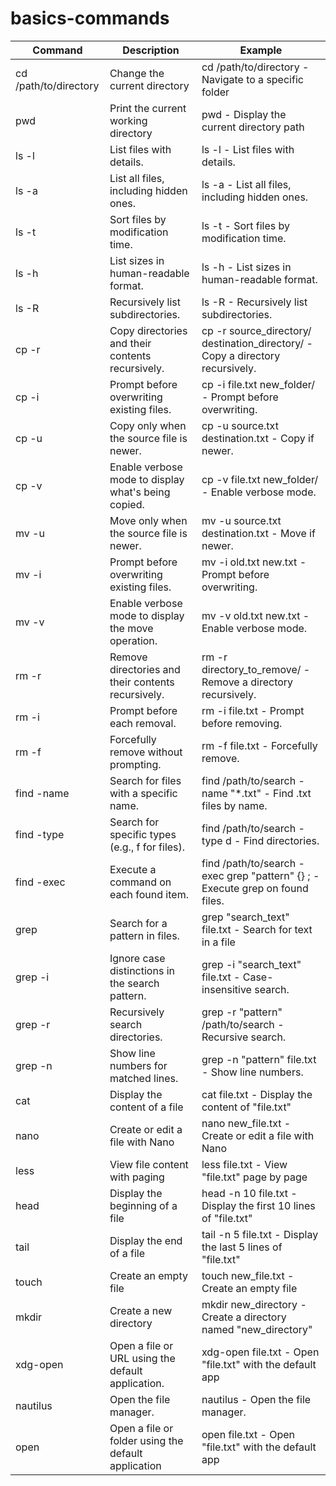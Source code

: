 # basics-commands
| Command | Description | Example |
| --- | --- | --- |
| cd /path/to/directory | Change the current directory | cd /path/to/directory - Navigate to a specific folder |
| pwd | Print the current working directory | pwd - Display the current directory path |
| ls -l | List files with details. | ls -l - List files with details. |
| ls -a | List all files, including hidden ones. | ls -a - List all files, including hidden ones. |
| ls -t | Sort files by modification time. | ls -t - Sort files by modification time. |
| ls -h | List sizes in human-readable format. | ls -h - List sizes in human-readable format. |
| ls -R | Recursively list subdirectories. | ls -R - Recursively list subdirectories. |
| cp -r | Copy directories and their contents recursively. | cp -r source_directory/ destination_directory/ - Copy a directory recursively. |
| cp -i | Prompt before overwriting existing files. | cp -i file.txt new_folder/ - Prompt before overwriting. |
| cp -u | Copy only when the source file is newer. | cp -u source.txt destination.txt - Copy if newer. |
| cp -v | Enable verbose mode to display what's being copied. | cp -v file.txt new_folder/ - Enable verbose mode. |
| mv -u | Move only when the source file is newer. | mv -u source.txt destination.txt - Move if newer. |
| mv -i | Prompt before overwriting existing files. | mv -i old.txt new.txt - Prompt before overwriting. |
| mv -v | Enable verbose mode to display the move operation. | mv -v old.txt new.txt - Enable verbose mode. |
| rm -r | Remove directories and their contents recursively. | rm -r directory_to_remove/ - Remove a directory recursively. |
| rm -i | Prompt before each removal. | rm -i file.txt - Prompt before removing. |
| rm -f | Forcefully remove without prompting. | rm -f file.txt - Forcefully remove. |
| find -name | Search for files with a specific name. | find /path/to/search -name "*.txt" - Find .txt files by name. |
| find -type | Search for specific types (e.g., f for files). | find /path/to/search -type d - Find directories. |
| find -exec | Execute a command on each found item. | find /path/to/search -exec grep "pattern" {} \; - Execute grep on found files. |
| grep | Search for a pattern in files. | grep "search_text" file.txt - Search for text in a file |
| grep -i | Ignore case distinctions in the search pattern. | grep -i "search_text" file.txt - Case-insensitive search. |
| grep -r | Recursively search directories. | grep -r "pattern" /path/to/search - Recursive search. |
| grep -n | Show line numbers for matched lines. | grep -n "pattern" file.txt - Show line numbers. |
| cat | Display the content of a file | cat file.txt - Display the content of "file.txt" |
| nano | Create or edit a file with Nano | nano new_file.txt - Create or edit a file with Nano |
| less | View file content with paging | less file.txt - View "file.txt" page by page |
| head | Display the beginning of a file | head -n 10 file.txt - Display the first 10 lines of "file.txt" |
| tail | Display the end of a file | tail -n 5 file.txt - Display the last 5 lines of "file.txt" |
| touch | Create an empty file | touch new_file.txt - Create an empty file |
| mkdir | Create a new directory | mkdir new_directory - Create a directory named "new_directory" |
| xdg-open | Open a file or URL using the default application. | xdg-open file.txt - Open "file.txt" with the default app |
| nautilus | Open the file manager. | nautilus - Open the file manager. |
| open | Open a file or folder using the default application | open file.txt - Open "file.txt" with the default app |
